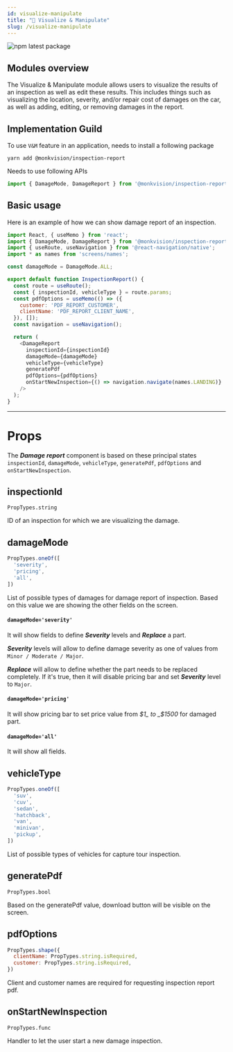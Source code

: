 ```yaml
---
id: visualize-manipulate
title: "🧿 Visualize & Manipulate"
slug: /visualize-manipulate
---
```


![npm latest package](https://img.shields.io/npm/v/@monkvision/camera/latest.svg)

## Modules overview

The Visualize & Manipulate module allows users to visualize the results of an inspection as well as edit these results. This includes things such as visualizing the location, severity, and/or repair cost of damages on the car, as well as adding, editing, or removing damages in the report.

## Implementation Guild
To use `V&M` feature in an application, needs to install a following package

```yarn
yarn add @monkvision/inspection-report
```

Needs to use following APIs
``` javascript
import { DamageMode, DamageReport } from '@monkvision/inspection-report';
```

## Basic usage

Here is an example of how we can show damage report of an inspection.

```javascript
import React, { useMemo } from 'react';
import { DamageMode, DamageReport } from '@monkvision/inspection-report';
import { useRoute, useNavigation } from '@react-navigation/native';
import * as names from 'screens/names';

const damageMode = DamageMode.ALL;

export default function InspectionReport() {
  const route = useRoute();
  const { inspectionId, vehicleType } = route.params;
  const pdfOptions = useMemo(() => ({
    customer: 'PDF_REPORT_CUSTOMER',
    clientName: 'PDF_REPORT_CLIENT_NAME',
  }), []);
  const navigation = useNavigation();

  return (
    <DamageReport
      inspectionId={inspectionId}
      damageMode={damageMode}
      vehicleType={vehicleType}
      generatePdf
      pdfOptions={pdfOptions}
      onStartNewInspection={() => navigation.navigate(names.LANDING)}
    />
  );
}
```

<hr />

# Props

The **_Damage report_** component is based on these principal states `inspectionId`, `damageMode`, `vehicleType`, `generatePdf`, `pdfOptions` and `onStartNewInspection`.

## inspectionId
`PropTypes.string`

ID of an inspection for which we are visualizing the damage.

## damageMode
```javascript
PropTypes.oneOf([
  'severity',
  'pricing',
  'all',
])
```

List of possible types of damages for damage report of inspection. Based on this value we are showing the other fields on the screen.

#### `damageMode='severity'`
It will show fields to define **_Severity_** levels and **_Replace_** a part.

**_Severity_** levels will allow to define damage severity as one of values from `Minor / Moderate / Major`.

**_Replace_** will allow to define whether the part needs to be replaced completely. If it's true, then it will disable pricing bar and set **_Severity_** level to `Major`.

#### `damageMode='pricing'`
It will show pricing bar to set price value from _$1_ to _$1500_ for damaged part.

#### `damageMode='all'`
It will show all fields.

## vehicleType
```javascript
PropTypes.oneOf([
  'suv',
  'cuv',
  'sedan',
  'hatchback',
  'van',
  'minivan',
  'pickup',
])
```

List of possible types of vehicles for capture tour inspection.

## generatePdf
`PropTypes.bool`

Based on the generatePdf value, download button will be visible on the screen.

## pdfOptions
```javascript
PropTypes.shape({
  clientName: PropTypes.string.isRequired,
  customer: PropTypes.string.isRequired,
})
```

Client and customer names are required for requesting inspection report pdf.

## onStartNewInspection
`PropTypes.func`

Handler to let the user start a new damage inspection.
